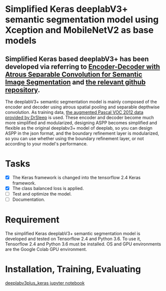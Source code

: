 # Simplified Keras deeplabV3+ semantic segmentation model using Xception and MobileNetV2 as base models
## Simplified Keras based deeplabV3+ has been developed via referring to [Encoder-Decoder with Atrous Separable Convolution for Semantic Image Segmentation](https://arxiv.org/abs/1802.02611) and [the relevant github repository](https://github.com/tensorflow/models/tree/master/research/deeplab).

The deeplabV3+ semantic segmentation model is mainly composed of the encoder and decoder using atrous spatial pooling and separable depthwise convolution. As training data, [the augmented Pascal VOC 2012 data provided by DrSleep](https://www.dropbox.com/s/oeu149j8qtbs1x0/SegmentationClassAug.zip?dl=0) is used. These encoder and decoder become much more simplified and modularized, designing ASPP becomes simplified and flexible as the original deeplabv3+ model of deeplab, so you can design ASPP in the json format, and the boundary refinement layer is modularized, so you can use whether using the boundary refinement layer, or not according to your model's performance. 

# Tasks

- [x] The Keras framework is changed into the tensorflow 2.4 Keras framework.
- [x] The class balanced loss is applied.
- [ ] Test and optimize the model.
- [ ] Documentation.

# Requirement

The simplified Keras deeplabV3+ semantic segmentation model is developed and tested on Tensorflow 2.4 and Python 3.6. To use it, Tensorflow 2.4 and Python 3.6 must be installed. OS and GPU environments are the Google Colab GPU environment.   

# Installation, Training, Evaluating

[deeplabv3plus_keras jupyter notebook](deeplabv3plus_keras.ipynb)
